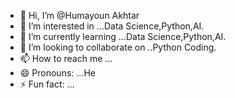- 👋 Hi, I’m @Humayoun Akhtar
- 👀 I’m interested in ...Data Science,Python,AI.
- 🌱 I’m currently learning ...Data Science,Python,AI.
- 💞️ I’m looking to collaborate on ..Python Coding.
- 📫 How to reach me ...
- 😄 Pronouns: ...He
- ⚡ Fun fact: ...

<!---
HumayounAkhtar/HumayounAkhtar is a ✨ special ✨ repository because its `README.md` (this file) appears on your GitHub profile.
You can click the Preview link to take a look at your changes.
--->
